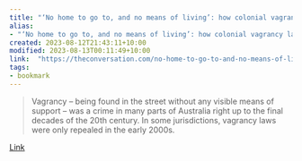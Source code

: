 ```yaml
---
title: "‘No home to go to, and no means of living’: how colonial vagrancy laws punished the poor"
alias:
- "‘No home to go to, and no means of living’: how colonial vagrancy laws punished the poor"
created: 2023-08-12T21:43:11+10:00
modified: 2023-08-13T00:11:49+10:00
link:  "https://theconversation.com/no-home-to-go-to-and-no-means-of-living-how-colonial-vagrancy-laws-punished-the-poor-197412"
tags:
- bookmark
---
```


> Vagrancy – being found in the street without any visible means of support – was a crime in many parts of Australia right up to the final decades of the 20th century. In some jurisdictions, vagrancy laws were only repealed in the early 2000s.

[Link](https://theconversation.com/no-home-to-go-to-and-no-means-of-living-how-colonial-vagrancy-laws-punished-the-poor-197412)